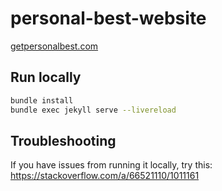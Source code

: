 # personal-best-website

[getpersonalbest.com](https://getpersonalbest.com)

## Run locally

```sh
bundle install
bundle exec jekyll serve --livereload
```

## Troubleshooting

If you have issues from running it locally, try this: https://stackoverflow.com/a/66521110/1011161
